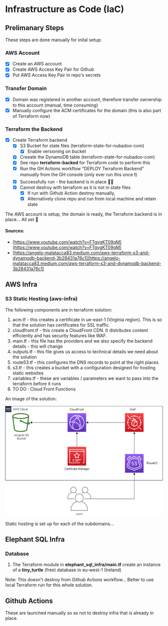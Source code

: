 # Infrastructure as Code (IaC)

## Prelimanary Steps

These steps are done manually for inital setup:

### AWS Account
- [X] Create an AWS account
- [X] Create AWS Access Key Pair for Github
- [X] Put AWS Access Key Pair in repo's secrets

### Transfer Domain
- [X] Domain was registered in another account, therefore transfer ownership to this account (manual, time consuming)
- [X] Manually configure the ACM certificates for the domain  (this  is also part of Terraform now)

### Terraform the Backend
- [X] Create Terraform backend
  - [X] S3 Bucket for state files (terraform-state-for-nubadoo-com)
    - [X] Enable versioning on bucket
  - [X] Creeate the DynamoDB table (terraform-state-for-nubadoo-com)
  - [X] See repo **terraform-backed** for Terraform code to perform this
  - [X] Run the GH Actions workflow "DEPLOY Terraform Backend" _manually_ from the GH console (only ever run this once ❗)
  - [X] Successfully run - the backend is in place 🧑‍🚀
  - [X] Cannot destroy with terraform as it is not in state files
    - [X] If run with Github Action destroy manually,
    - [X] Alternatively  clone repo and run from local machine and retain state
     
The AWS account is setup, the domain is ready, the Terraform backend is in place... All set 🚀
     
#### Sources: 
- [https://www.youtube.com/watch?v=FTgvgKT09qM](https://www.youtube.com/watch?v=FTgvgKT09qM)
- [https://angelo-malatacca83.medium.com/aws-terraform-s3-and-dynamodb-backend-3b28431a76c1](https://angelo-malatacca83.medium.com/aws-terraform-s3-and-dynamodb-backend-3b28431a76c1)

## AWS Infra

### S3 Static Hosting (aws-infra)

The following components are in terraform solution:

1. acm.tf - this creates a certificate in ue-east-1 (Virginia region).  This is so that the solution has certificates for SSL traffic.
2. cloudfront.tf - this create a CloudFront CDN. It distributes content efficiently and has security features like WAF.
3. main.tf - this file has the providers and we also specify the backend details - this will change
4. outputs.tf - this file gives us access to technical details we need about the solution
5. route53.tf - this configures the DNS records to point at the right places
6. s3.tf - this creates a bucket with a configuration designed for hosting static websites
7. variables.tf - these are variables / parameters we want to pass into the terraform before it runs
8. TO DO : Cloud Front Functions

An image of the solution:

![aws-infra-s3-static-hosting.png](img/aws-infra-s3-static-hosting.png)

Static hosting is set up for each of the subdomains...

## Elephant SQL Infra

### Database

1. The Terraform module in **elephant_sql_infra/main.tf** create an instance of a **tiny_turtle** (free) database in eu-west-1 (Ireland)

Note: This doesn't destroy from Github Actions workflow... Better to use local Terraform run for this whole solution.

## Github Actions

These are launched manually so as not to destroy infra that is already in place.


     

